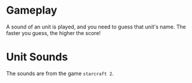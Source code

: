 Gameplay
========

A sound of an unit is played, and you need to guess that unit's name. The faster you guess, the higher the score!


Unit Sounds
===========

The sounds are from the game `starcraft 2`.

